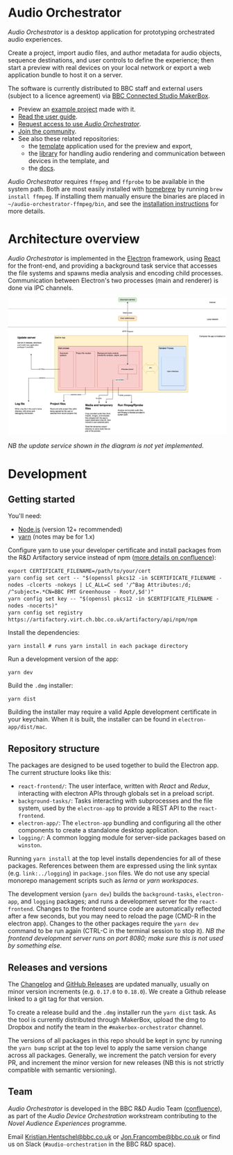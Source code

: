 # Audio Orchestrator

_Audio Orchestrator_ is a desktop application for prototyping orchestrated audio experiences.

Create a project, import audio files, and author metadata for audio objects, sequence destinations, and user controls to define the experience; then start a preview with real devices on your local network or export a web application bundle to host it on a server.

The software is currently distributed to BBC staff and external users (subject to a licence agreement) via [BBC Connected Studio MakerBox](https://www.bbc.co.uk/makerbox).

 * Preview an [example project](https://orchestrator-demos.virt.ch.bbc.co.uk/getting-started-with-orchestration) made with it.
 * [Read the user guide](https://bbc.github.io/bbcat-orchestration-docs).
 * [Request access to use _Audio Orchestrator_](https://www.bbc.co.uk/makerbox/tools/audio-orchestrator).
 * [Join the community](https://makerbox-discourse.tools.bbc.co.uk/c/immersive/audio-orchestrator).
 * See also these related repositories:
    * the [template](https://github.com/bbc/bbcat-orchestration-template/) application used for the preview and export,
    * the [library](https://github.com/bbc/bbcat-orchestration/) for handling audio rendering and communication between devices in the template, and
    * the [docs](https://github.com/bbc/bbcat-orchestration-docs/).

_Audio Orchestrator_ requires `ffmpeg` and `ffprobe` to be available in the system path. Both are most easily installed with [homebrew](https://brew.sh) by running `brew install ffmpeg`. If installing them manually ensure the binaries are placed in `~/audio-orchestrator-ffmpeg/bin`, and see the [installation instructions](https://bbc.github.io/bbcat-orchestration-docs/installation/) for more details.

# Architecture overview

_Audio Orchestrator_ is implemented in the [Electron](https://www.electronjs.org/) framework, using [React](https://reactjs.org/) for the front-end, and providing a background task service that accesses the file systems and spawns media analysis and encoding child processes. Communication between Electron's two processes (main and renderer) is done via IPC channels.

![Architecture overview](docs/OrchestratorArchitecture_KH_2020-05-27.png)

_NB the update service shown in the diagram is not yet implemented._

# Development

## Getting started

You'll need:

  * [Node.js](https://nodejs.org/en/) (version 12+ recommended)
  * [yarn](https://classic.yarnpkg.com/lang/en/) (notes may be for 1.x)

Configure yarn to use your developer certificate and install packages from the R&D Artifactory service instead of npm ([more details on confluence](https://confluence.dev.bbc.co.uk/display/audioteam/bbcat-orchestration+libraries+and+tools)):

```
export CERTIFICATE_FILENAME=/path/to/your/cert
yarn config set cert -- "$(openssl pkcs12 -in $CERTIFICATE_FILENAME -nodes -clcerts -nokeys | LC_ALL=C sed '/^Bag Attributes:/d; /^subject=.*CN=BBC FMT Greenhouse - Root/,$d')"
yarn config set key -- "$(openssl pkcs12 -in $CERTIFICATE_FILENAME -nodes -nocerts)"
yarn config set registry https://artifactory.virt.ch.bbc.co.uk/artifactory/api/npm/npm 
```

Install the dependencies:

```
yarn install # runs yarn install in each package directory
```

Run a development version of the app:

```
yarn dev
```

Build the `.dmg` installer:

```
yarn dist
```

Building the installer may require a valid Apple development certificate in your keychain. When it is built, the installer can be found in `electron-app/dist/mac`.

## Repository structure

The packages are designed to be used together to build the Electron app. The current structure looks like this:

  * `react-frontend/`: The user interface, written with _React_ and _Redux_, interacting with electron APIs through globals set in a preload script.
  * `background-tasks/`: Tasks interacting with subprocesses and the file system, used by the `electron-app` to provide a REST API to the `react-frontend`.
  * `electron-app/`: The `electron-app` bundling and configuring all the other components to create a standalone desktop application.
  * `logging/`: A common logging module for server-side packages based on `winston`.

Running `yarn install` at the top level installs dependencies for all of these packages. References between them are expressed using the link syntax (e.g. `link:../logging`) in `package.json` files. We do not use any special monorepo management scripts such as _lerna_ or _yarn workspaces_.

The development version (`yarn dev`) builds the `background-tasks`, `electron-app`, and `logging` packages; and runs a development server for the `react-frontend`. Changes to the frontend source code are automatically reflected after a few seconds, but you may need to reload the page (CMD-R in the electron app). Changes to the other packages require the `yarn dev` command to be run again (CTRL-C in the terminal session to stop it). _NB the frontend development server runs on port 8080; make sure this is not used by something else._

## Releases and versions

The [Changelog](./Changelog.md) and [GitHub Releases]() are updated manually, usually on minor version increments (e.g. `0.17.0` to `0.18.0`). We create a Github release linked to a git tag for that version.

To create a release build and the `.dmg` installer run the `yarn dist` task. As the tool is currently distributed through MakerBox, upload the dmg to Dropbox and notify the team in the `#makerbox-orchestrator` channel.

The versions of all packages in this repo should be kept in sync by running the `yarn bump` script at the top level to apply the same version change across all packages. Generally, we increment the patch version for every PR, and increment the minor version for new releases (NB this is not strictly compatible with semantic versioning).

## Team

_Audio Orchestrator_ is developed in the BBC R&D Audio Team ([confluence](https://confluence.dev.bbc.co.uk/display/audioteam/)), as part of the _Audio Device Orchestration_ workstream contributing to the _Novel Audience Experiences_ programme.

Email [Kristian.Hentschel@bbc.co.uk](mailto:kristian.hentschel@bbc.co.uk) or [Jon.Francombe@bbc.co.uk](mailto:jon.francombe@bbc.co.uk) or find us on Slack (`#audio-orchestration` in the BBC R&D space).
